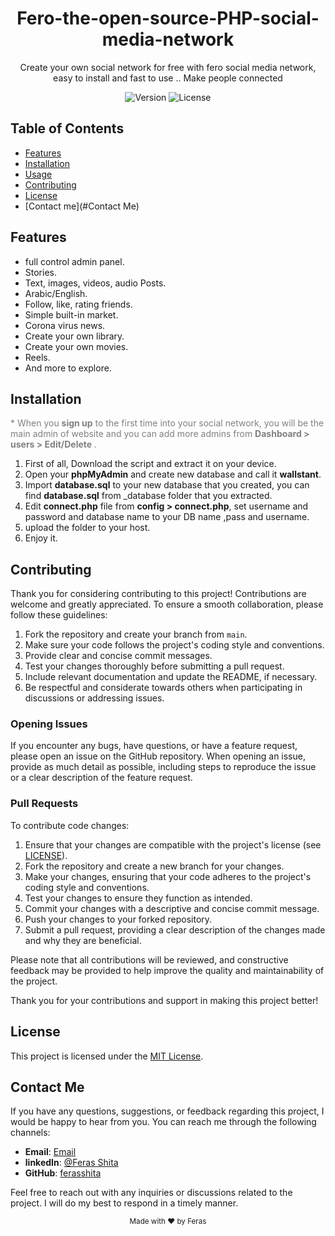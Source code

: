 <!-- Project Title -->
<h1 align="center">Fero-the-open-source-PHP-social-media-network</h1>

<!-- Project Description -->
<p align="center">
  Create your own social network for free with fero social media network, easy to install and fast to use .. Make people connected
</p>

<!-- Badges (Optional) -->
<p align="center">
  <img src="https://img.shields.io/badge/version-v3.0-blue.svg" alt="Version">
  <img src="https://img.shields.io/badge/license-MIT-green.svg" alt="License">
</p>

<!-- Table of Contents -->
## Table of Contents
- [Features](#features)
- [Installation](#installation)
- [Usage](#usage)
- [Contributing](#contributing)
- [License](#license)
- [Contact me](#Contact Me)

<!-- Features -->
## Features
- full control admin panel.
- Stories.
- Text, images, videos, audio Posts.
- Arabic/English.
- Follow, like, rating friends.
- Simple built-in market.
- Corona virus news.
- Create your own library.
- Create your own movies.
- Reels.
- And more to explore.

<!-- Installation -->
## Installation
<p style="color: gray">* When you <b>sign up</b> to the first time into your social network, you will be the main admin of website and you can add more admins from <b>Dashboard > users > Edit/Delete </b>.</p>
<ol type="1">
	<li>First of all, Download the script and extract it on your device.</li>
	<li>Open your <b>phpMyAdmin</b> and create new database and call it <b>wallstant</b>.</li>
	<li>Import <b>database.sql</b> to your new database that you created, you can find <b>database.sql</b> from _database folder that you extracted.</li>
	<li>Edit <b>connect.php</b> file from <b>config &gt; connect.php</b>, set username and password and database name to your DB name ,pass and username.</li>
	<li>upload the folder to your host.</li>
	<li>Enjoy it.</li>
</ol>
<!-- Usage -->

<!-- Contributing -->
## Contributing

Thank you for considering contributing to this project! Contributions are welcome and greatly appreciated. To ensure a smooth collaboration, please follow these guidelines:

1. Fork the repository and create your branch from `main`.
2. Make sure your code follows the project's coding style and conventions.
3. Provide clear and concise commit messages.
4. Test your changes thoroughly before submitting a pull request.
5. Include relevant documentation and update the README, if necessary.
6. Be respectful and considerate towards others when participating in discussions or addressing issues.

### Opening Issues
If you encounter any bugs, have questions, or have a feature request, please open an issue on the GitHub repository. When opening an issue, provide as much detail as possible, including steps to reproduce the issue or a clear description of the feature request.

### Pull Requests
To contribute code changes:

1. Ensure that your changes are compatible with the project's license (see [LICENSE](LICENSE)).
2. Fork the repository and create a new branch for your changes.
3. Make your changes, ensuring that your code adheres to the project's coding style and conventions.
4. Test your changes to ensure they function as intended.
5. Commit your changes with a descriptive and concise commit message.
6. Push your changes to your forked repository.
7. Submit a pull request, providing a clear description of the changes made and why they are beneficial.

Please note that all contributions will be reviewed, and constructive feedback may be provided to help improve the quality and maintainability of the project.

Thank you for your contributions and support in making this project better!

<!-- License -->
## License
This project is licensed under the [MIT License](LICENSE).

<!-- Contact Me -->
## Contact Me

If you have any questions, suggestions, or feedback regarding this project, I would be happy to hear from you. You can reach me through the following channels:

- **Email**: [Email](mailto:shitaferas195@gmail.com)
- **linkedIn**: [@Feras Shita](https://linkedin.com/in/feras-shita-988395258)
- **GitHub**: [ferasshita](https://github.com/YourGitHubUsername)

Feel free to reach out with any inquiries or discussions related to the project. I will do my best to respond in a timely manner.

<!-- Footer -->
<p align="center">
  <sub>Made with ❤️ by Feras</sub>
</p>



